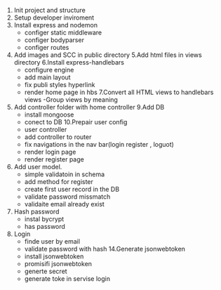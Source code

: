 1. Init project and structure
2. Setup developer inviroment
3. Install express and nodemon
    - configer static middleware
    - configer bodyparser
    - configer routes
4. Add images and SCC in public directory
5.Add html files in views directory
6.Install express-handlebars
    - configure engine
    - add main layout
    - fix publi styles hyperlink
    - render home page in hbs
7.Convert all HTML views to handlebars views
    -Group views by meaning
8. Add controller folder with home controller
9.Add DB 
    - install mongoose 
    - conect to DB
10.Prepair user config
    - user controller
    - add controller to router  
    - fix navigations in the nav bar(login register , loguot)
    - render login page
    - render register page
11. Add user model.
    - simple validatoin in schema
    - add method for register
    - create first user record in the DB
     - validate password missmatch
     - validaite email already exist
12. Hash password
    - instal bycrypt 
    - has password
13. Login
    - finde user by email
    - validate password with hash
14.Generate jsonwebtoken
    - install jsonwebtoken
    - promisifi jsonwebtoken
    - generte secret
    - generate toke in servise login
